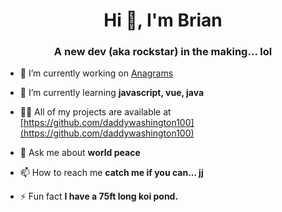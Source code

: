 <h1 align="center">Hi 👋, I'm Brian</h1>
<h3 align="center">A new dev (aka rockstar) in the making... lol</h3>

- 🔭 I’m currently working on [Anagrams](https://github.com/daddywashington100/Anagram.git)

- 🌱 I’m currently learning **javascript, vue, java**

- 👨‍💻 All of my projects are available at [https://github.com/daddywashington100](https://github.com/daddywashington100)

- 💬 Ask me about **world peace**

- 📫 How to reach me **catch me if you can... jj**

- ⚡ Fun fact **I have a 75ft long koi pond.**


